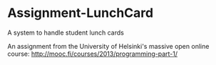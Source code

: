 # Assignment-LunchCard
A system to handle student lunch cards

An assignment from the University of Helsinki's massive open online course:
http://mooc.fi/courses/2013/programming-part-1/
